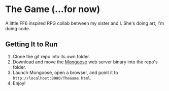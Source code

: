 The Game (...for now)
=====================

A little FF6 inspired RPG collab between my sister and I. She's doing art, I'm doing code.

## Getting It to Run

 1. Clone the git repo into its own folder.
 2. Download and move the [Mongoose](https://www.cesanta.com/products/binary) web server binary into the repo's folder.
 3. Launch Mongoose, open a browser, and point it to `http://localhost:8080/TheGame.html`.
 4. Enjoy!